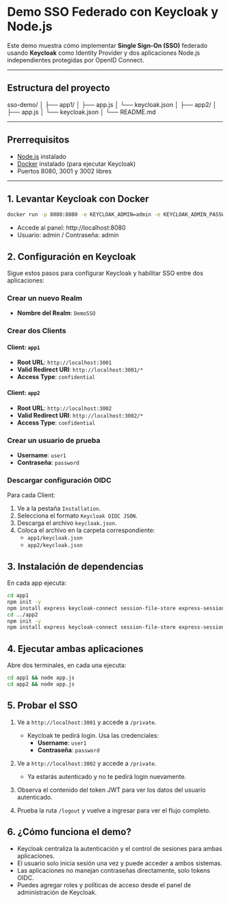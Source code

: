 # Demo SSO Federado con Keycloak y Node.js

Este demo muestra cómo implementar **Single Sign-On (SSO)** federado usando **Keycloak** como Identity Provider y dos aplicaciones Node.js independientes protegidas por OpenID Connect.

---

## Estructura del proyecto

sso-demo/
│
├── app1/
│ ├── app.js
│ └── keycloak.json
│
├── app2/
│ ├── app.js
│ └── keycloak.json
│
└── README.md


---

## Prerrequisitos

- [Node.js](https://nodejs.org/) instalado
- [Docker](https://www.docker.com/) instalado (para ejecutar Keycloak)
- Puertos 8080, 3001 y 3002 libres

---

## 1. Levantar Keycloak con Docker

```bash
docker run -p 8080:8080 -e KEYCLOAK_ADMIN=admin -e KEYCLOAK_ADMIN_PASSWORD=admin quay.io/keycloak/keycloak:24.0.3 start-dev
```

- Accede al panel: http://localhost:8080
- Usuario: admin / Contraseña: admin


## 2. Configuración en Keycloak

Sigue estos pasos para configurar Keycloak y habilitar SSO entre dos aplicaciones:

### Crear un nuevo Realm

- **Nombre del Realm**: `DemoSSO`

### Crear dos Clients

#### Client: `app1`

- **Root URL**: `http://localhost:3001`  
- **Valid Redirect URI**: `http://localhost:3001/*`  
- **Access Type**: `confidential`

#### Client: `app2`

- **Root URL**: `http://localhost:3002`  
- **Valid Redirect URI**: `http://localhost:3002/*`  
- **Access Type**: `confidential`

### Crear un usuario de prueba

- **Username**: `user1`  
- **Contraseña**: `password`  

### Descargar configuración OIDC

Para cada Client:

1. Ve a la pestaña `Installation`.
2. Selecciona el formato `Keycloak OIDC JSON`.
3. Descarga el archivo `keycloak.json`.
4. Coloca el archivo en la carpeta correspondiente:
   - `app1/keycloak.json`
   - `app2/keycloak.json`


## 3. Instalación de dependencias
En cada app ejecuta:

```bash
cd app1
npm init -y
npm install express keycloak-connect session-file-store express-session
cd ../app2
npm init -y
npm install express keycloak-connect session-file-store express-session
```

## 4. Ejecutar ambas aplicaciones
Abre dos terminales, en cada una ejecuta:

```bash
cd app1 && node app.js
cd app2 && node app.js
```
## 5. Probar el SSO

1. Ve a `http://localhost:3001` y accede a `/private`.
   - Keycloak te pedirá login. Usa las credenciales:
     - **Username**: `user1`
     - **Contraseña**: `password`

2. Ve a `http://localhost:3002` y accede a `/private`.
   - Ya estarás autenticado y no te pedirá login nuevamente.

3. Observa el contenido del token JWT para ver los datos del usuario autenticado.

4. Prueba la ruta `/logout` y vuelve a ingresar para ver el flujo completo.

## 6. ¿Cómo funciona el demo?

- Keycloak centraliza la autenticación y el control de sesiones para ambas aplicaciones.
- El usuario solo inicia sesión una vez y puede acceder a ambos sistemas.
- Las aplicaciones no manejan contraseñas directamente, solo tokens OIDC.
- Puedes agregar roles y políticas de acceso desde el panel de administración de Keycloak.


